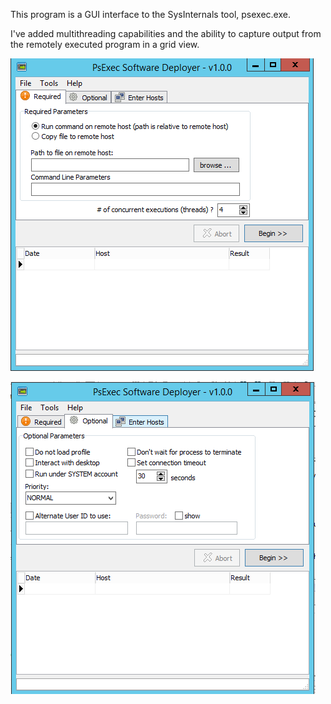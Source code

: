 This program is a GUI interface to the SysInternals tool, psexec.exe. 

I've added multithreading capabilities and the ability to capture output from the remotely executed program in a grid view.

![alt text](https://github.com/MicksMix/psexec-software-deployer/blob/master/images/screenshot01.PNG?raw=true "screenshot 1")


![alt text](https://github.com/MicksMix/psexec-software-deployer/blob/master/images/screenshot02.PNG?raw=true "screenshot 2")